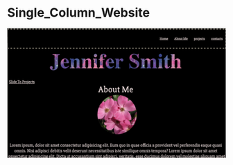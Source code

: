 # Single_Column_Website
<img src="./pictures/Screen%20Shot%202020-11-16%20at%2011.08.08%20PM.png"/>
